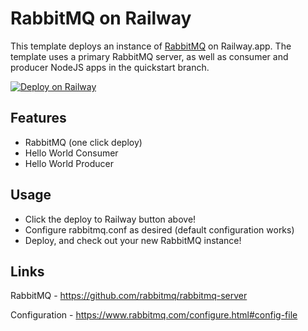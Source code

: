 # RabbitMQ on Railway
This template deploys an instance of [RabbitMQ](https://www.rabbitmq.com/) on Railway.app. The template uses a primary RabbitMQ server, as well as consumer and producer NodeJS apps in the quickstart branch.

[![Deploy on Railway](https://railway.app/button.svg)](https://railway.app/template/0ELOuE?referralCode=IQhE0B)
## Features
- RabbitMQ (one click deploy)
- Hello World Consumer
- Hello World Producer
## Usage
- Click the deploy to Railway button above!
- Configure rabbitmq.conf as desired (default configuration works)
- Deploy, and check out your new RabbitMQ instance!
## Links
RabbitMQ - https://github.com/rabbitmq/rabbitmq-server

Configuration - https://www.rabbitmq.com/configure.html#config-file
